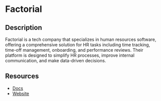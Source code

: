 # Factorial

## Description
Factorial is a tech company that specializes in human resources software, offering a comprehensive solution for HR tasks including time tracking, time-off management, onboarding, and performance reviews. Their platform is designed to simplify HR processes, improve internal communication, and make data-driven decisions.

## Resources
* [Docs](https://apidoc.factorialhr.com/docs)
* [Website](factorialhr.com)